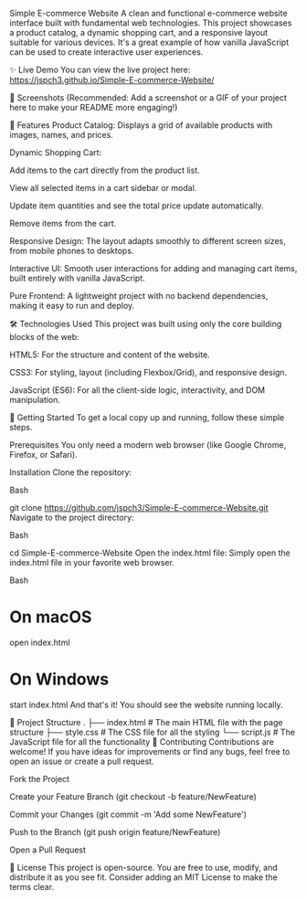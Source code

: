 Simple E-commerce Website
A clean and functional e-commerce website interface built with fundamental web technologies. This project showcases a product catalog, a dynamic shopping cart, and a responsive layout suitable for various devices. It's a great example of how vanilla JavaScript can be used to create interactive user experiences.

✨ Live Demo
You can view the live project here: https://jspch3.github.io/Simple-E-commerce-Website/

📸 Screenshots
(Recommended: Add a screenshot or a GIF of your project here to make your README more engaging!)

🌟 Features
Product Catalog: Displays a grid of available products with images, names, and prices.

Dynamic Shopping Cart:

Add items to the cart directly from the product list.

View all selected items in a cart sidebar or modal.

Update item quantities and see the total price update automatically.

Remove items from the cart.

Responsive Design: The layout adapts smoothly to different screen sizes, from mobile phones to desktops.

Interactive UI: Smooth user interactions for adding and managing cart items, built entirely with vanilla JavaScript.

Pure Frontend: A lightweight project with no backend dependencies, making it easy to run and deploy.

🛠️ Technologies Used
This project was built using only the core building blocks of the web:

HTML5: For the structure and content of the website.

CSS3: For styling, layout (including Flexbox/Grid), and responsive design.

JavaScript (ES6): For all the client-side logic, interactivity, and DOM manipulation.

🚀 Getting Started
To get a local copy up and running, follow these simple steps.

Prerequisites
You only need a modern web browser (like Google Chrome, Firefox, or Safari).

Installation
Clone the repository:

Bash

git clone https://github.com/jspch3/Simple-E-commerce-Website.git
Navigate to the project directory:

Bash

cd Simple-E-commerce-Website
Open the index.html file: Simply open the index.html file in your favorite web browser.

Bash

# On macOS
open index.html

# On Windows
start index.html
And that's it! You should see the website running locally.

📁 Project Structure
.
├── index.html      # The main HTML file with the page structure
├── style.css       # The CSS file for all the styling
└── script.js       # The JavaScript file for all the functionality
🤝 Contributing
Contributions are welcome! If you have ideas for improvements or find any bugs, feel free to open an issue or create a pull request.

Fork the Project

Create your Feature Branch (git checkout -b feature/NewFeature)

Commit your Changes (git commit -m 'Add some NewFeature')

Push to the Branch (git push origin feature/NewFeature)

Open a Pull Request

📄 License
This project is open-source. You are free to use, modify, and distribute it as you see fit. Consider adding an MIT License to make the terms clear.

